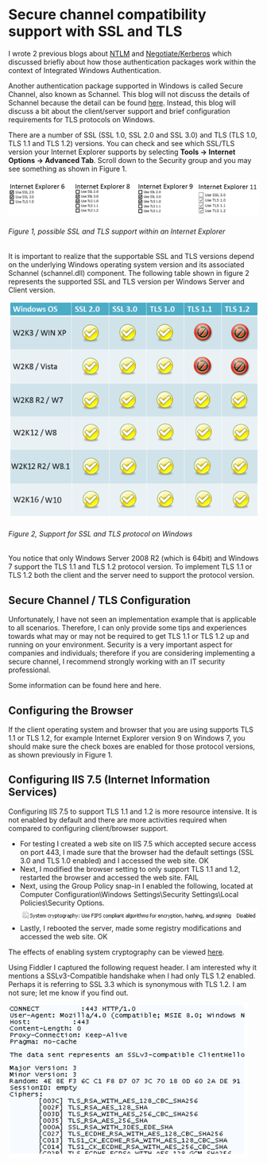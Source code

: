 # Secure channel compatibility support with SSL and TLS

I wrote 2 previous blogs about [NTLM][LINK1] and [Negotiate/Kerberos][LINK2] which discussed briefly about how those authentication packages work within the context of Integrated Windows Authentication.

Another authentication package supported in Windows is called Secure Channel, also known as Schannel.  This blog will not discuss the details of Schannel because the detail can be found [here][LINK3].  Instead, this blog will discuss a bit about the client/server support and brief configuration requirements for TLS protocols on Windows.

There are a number of SSL (SSL 1.0, SSL 2.0 and SSL 3.0) and TLS (TLS 1.0, TLS 1.1 and TLS 1.2) versions.  You can check and see which SSL/TLS version your Internet Explorer supports by selecting **Tools -> Internet Options -> Advanced Tab**.  Scroll down to the Security group and you may see something as shown in Figure 1.

![possible SSL and TLS support within an Internet Explorer][FIGURE1]
###### Figure 1, possible SSL and TLS support within an Internet Explorer

It is important to realize that the supportable SSL and TLS versions depend on the underlying Windows operating system version and its associated Schannel (schannel.dll) component.  The following table shown in figure 2 represents the supported SSL and TLS version per Windows Server and Client version.

![Support for SSL and TLS protocol on Windows][FIGURE2]
###### Figure 2, Support for SSL and TLS protocol on Windows 

You notice that only Windows Server 2008 R2 (which is 64bit) and Windows 7 support the TLS 1.1 and TLS 1.2 protocol version.  To implement TLS 1.1 or TLS 1.2 both the client and the server need to support the protocol version.

## Secure Channel / TLS Configuration 

Unfortunately, I have not seen an implementation example that is applicable to all scenarios.  Therefore, I can only provide some tips and experiences towards what may or may not be required to get TLS 1.1 or TLS 1.2 up and running on your environment.  Security is a very important aspect for companies and individuals; therefore if you are considering implementing a secure channel, I recommend strongly working with an IT security professional.

Some information can be found here and here.

## Configuring the Browser

If the client operating system and browser that you are using supports TLS 1.1 or TLS 1.2, for example Internet Explorer version 9 on Windows 7, you should make sure the check boxes are enabled for those protocol versions, as shown previously in Figure 1.

## Configuring IIS 7.5 (Internet Information Services)

Configuring IIS 7.5 to support TLS 1.1 and 1.2 is more resource intensive.  It is not enabled by default and there are more activities required when compared to configuring client/browser support.

+ For testing I created a web site on IIS 7.5 which accepted secure access on port 443, I made sure that the browser had the default settings (SSL 3.0 and TLS 1.0 enabled) and I accessed the web site.  OK
+ Next, I modified the browser setting to only support TLS 1.1 and 1.2, restarted the browser and accessed the web site.  FAIL
+ Next, using the Group Policy snap-in I enabled the following, located at Computer Configuration\Windows Settings\Security Settings\Local Policies\Security Options.
  ![system cryptography][FIGURE3]
+ Lastly, I rebooted the server, made some registry modifications and accessed the web site.  OK

The effects of enabling system cryptography can be viewed [here][LINK4].

Using Fiddler I captured the following request header.  I am interested why it mentions a SSLv3-Compatible handshake when I had only TLS 1.2 enabled.  Perhaps it is referring to SSL 3.3 which is synonymous with TLS 1.2.  I am not sure; let me know if you find out.

![SSL and TLS protocol on Windows wireshark response][FIGURE4]

[FIGURE1]: ../images/msdn-0018.png "Figure 1, possible SSL and TLS support within an Internet Explorer"
[FIGURE2]: ../images/msdn-0019.png "Figure 2, Support for SSL and TLS protocol on Windows"
[FIGURE3]: ../images/msdn-0020.png "Figure 3, system cryptography"
[FIGURE4]: ../images/msdn-0021.png "Figure 4, system cryptography"

[LINK1]: 2011-08-integrated-windows-authentication-with-ntlm.md
[LINK2]: 2011-08-integrated-windows-authentication-with-negotiate.md
[LINK3]: http://msdn.microsoft.com/en-us/library/windows/desktop/aa380123(v=VS.85).aspx
[LINK4]: http://support.microsoft.com/kb/811833
